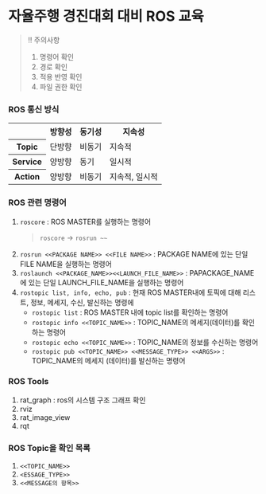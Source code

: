# 자율주행 경진대회 대비 ROS 교육

> ‼️ 주의사항
>
> 1.  명령어 확인
> 2.  경로 확인
> 3.  적용 반영 확인
> 4.  파일 권한 확인

### ROS 통신 방식

<table>
   <tr>
      <th/>
      <th>방향성</th>
      <th>동기성</th>
      <th>지속성</th>
   </tr>
   <tr>
      <th>Topic</th>
      <td>단방향</td>
      <td>비동기</td>
      <td>지속적</td>
   </tr>
   <tr>
      <th>Service</th>
      <td>양방향</td>
      <td>동기</td>
      <td>일시적</td>
   </tr>
   <tr>
      <th>Action</th>
      <td>양방향</td>
      <td>비동기</td>
      <td>지속적, 일시적</td>
   </tr>
</table>

### ROS 관련 명령어

1. `roscore` : ROS MASTER를 실행하는 명령어
   > `roscore` -> `rosrun ~~`
2. `rosrun <<PACKAGE NAME>> <<FILE NAME>>` : PACKAGE NAME에 있는 단일 FILE NAME을 실행하는 명령어
3. `roslaunch <<PACKAGE_NAME>><<LAUNCH_FILE_NAME>>` : PAPACKAGE_NAME에 있는 단일 LAUNCH_FILE_NAME을 실행하는 명령어
4. `rostopic list, info, echo, pub` : 현재 ROS MASTER내에 토픽에 대해 리스트, 정보, 메세지, 수신, 발신하는 명령에
   - `rostopic list` : ROS MASTER 내에 topic list를 확인하는 명령어
   - `rostopic info <<TOPIC_NAME>>` : TOPIC_NAME의 메세지(데이터)를 확인하는 명령어
   - `rostopic echo <<TOPIC_NAME>>` : TOPIC_NAME의 정보를 수신하는 명령어
   - `rostopic pub <<TOPIC_NAME>> <<MESSAGE_TYPE>> <<ARGS>>` : TOPIC_NAME의 메세지 (데이터)를 발신하는 명령어

### ROS Tools

1. rat_graph : ros의 시스템 구조 그래프 확인
2. rviz
3. rat_image_view
4. rqt

### ROS Topic을 확인 목록

1. `<<TOPIC_NAME>>`
2. `<ESSAGE_TYPE>>`
3. `<<MESSAGE의 항목>>`
